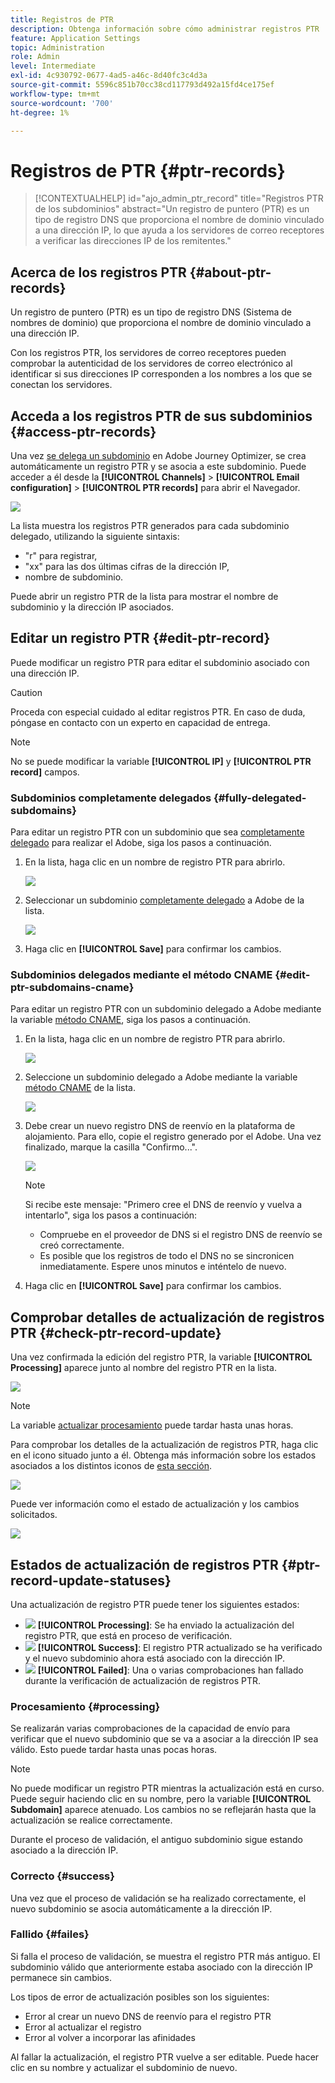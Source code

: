 ```yaml
---
title: Registros de PTR
description: Obtenga información sobre cómo administrar registros PTR
feature: Application Settings
topic: Administration
role: Admin
level: Intermediate
exl-id: 4c930792-0677-4ad5-a46c-8d40fc3c4d3a
source-git-commit: 5596c851b70cc38cd117793d492a15fd4ce175ef
workflow-type: tm+mt
source-wordcount: '700'
ht-degree: 1%

---
```


# Registros de PTR {#ptr-records}

>[!CONTEXTUALHELP]
>id="ajo_admin_ptr_record"
>title="Registros PTR de los subdominios"
>abstract="Un registro de puntero (PTR) es un tipo de registro DNS que proporciona el nombre de dominio vinculado a una dirección IP, lo que ayuda a los servidores de correo receptores a verificar las direcciones IP de los remitentes."

## Acerca de los registros PTR {#about-ptr-records}

Un registro de puntero (PTR) es un tipo de registro DNS (Sistema de nombres de dominio) que proporciona el nombre de dominio vinculado a una dirección IP.

Con los registros PTR, los servidores de correo receptores pueden comprobar la autenticidad de los servidores de correo electrónico al identificar si sus direcciones IP corresponden a los nombres a los que se conectan los servidores.

## Acceda a los registros PTR de sus subdominios {#access-ptr-records}

Una vez [se delega un subdominio](delegate-subdomain.md) en Adobe Journey Optimizer, se crea automáticamente un registro PTR y se asocia a este subdominio. Puede acceder a él desde la **[!UICONTROL Channels]** > **[!UICONTROL Email configuration]** > **[!UICONTROL PTR records]** para abrir el Navegador.

![](assets/ptr-records.png)

La lista muestra los registros PTR generados para cada subdominio delegado, utilizando la siguiente sintaxis:

* &quot;r&quot; para registrar,
* &quot;xx&quot; para las dos últimas cifras de la dirección IP,
* nombre de subdominio.

Puede abrir un registro PTR de la lista para mostrar el nombre de subdominio y la dirección IP asociados.

## Editar un registro PTR {#edit-ptr-record}

Puede modificar un registro PTR para editar el subdominio asociado con una dirección IP.

>[!CAUTION]
>
>Proceda con especial cuidado al editar registros PTR. En caso de duda, póngase en contacto con un experto en capacidad de entrega.<!--why?-->

>[!NOTE]
>
>No se puede modificar la variable **[!UICONTROL IP]** y **[!UICONTROL PTR record]** campos.

### Subdominios completamente delegados {#fully-delegated-subdomains}

Para editar un registro PTR con un subdominio que sea [completamente delegado](delegate-subdomain.md#full-subdomain-delegation) para realizar el Adobe, siga los pasos a continuación.

1. En la lista, haga clic en un nombre de registro PTR para abrirlo.

   ![](assets/ptr-record-select.png)

1. Seleccionar un subdominio [completamente delegado](delegate-subdomain.md#full-subdomain-delegation) a Adobe de la lista.

   ![](assets/ptr-record-subdomain.png)

1. Haga clic en **[!UICONTROL Save]** para confirmar los cambios.

### Subdominios delegados mediante el método CNAME {#edit-ptr-subdomains-cname}

Para editar un registro PTR con un subdominio delegado a Adobe mediante la variable [método CNAME](delegate-subdomain.md#cname-subdomain-delegation), siga los pasos a continuación.

1. En la lista, haga clic en un nombre de registro PTR para abrirlo.

   ![](assets/ptr-record-select-cname.png)

1. Seleccione un subdominio delegado a Adobe mediante la variable [método CNAME](delegate-subdomain.md#cname-subdomain-delegation) de la lista.

   ![](assets/ptr-record-subdomain-cname.png)

1. Debe crear un nuevo registro DNS de reenvío en la plataforma de alojamiento. Para ello, copie el registro generado por el Adobe. Una vez finalizado, marque la casilla &quot;Confirmo...&quot;.

   ![](assets/ptr-record-subdomain-confirm.png)

   >[!NOTE]
   >
   >Si recibe este mensaje: &quot;Primero cree el DNS de reenvío y vuelva a intentarlo&quot;, siga los pasos a continuación:
   >   * Compruebe en el proveedor de DNS si el registro DNS de reenvío se creó correctamente.
   >   * Es posible que los registros de todo el DNS no se sincronicen inmediatamente. Espere unos minutos e inténtelo de nuevo.


1. Haga clic en **[!UICONTROL Save]** para confirmar los cambios.

## Comprobar detalles de actualización de registros PTR {#check-ptr-record-update}

Una vez confirmada la edición del registro PTR, la variable **[!UICONTROL Processing]** aparece junto al nombre del registro PTR en la lista.

![](assets/ptr-record-updating.png)

>[!NOTE]
>
>La variable [actualizar procesamiento](#processing) puede tardar hasta unas horas.

Para comprobar los detalles de la actualización de registros PTR, haga clic en el icono situado junto a él. Obtenga más información sobre los estados asociados a los distintos iconos de [esta sección](#ptr-record-update-statuses).

![](assets/ptr-record-recent-update.png)

Puede ver información como el estado de actualización y los cambios solicitados.

![](assets/ptr-record-updates.png)

## Estados de actualización de registros PTR {#ptr-record-update-statuses}

Una actualización de registro PTR puede tener los siguientes estados:

* ![](assets/do-not-localize/ptr-record-processing.png) **[!UICONTROL Processing]**: Se ha enviado la actualización del registro PTR, que está en proceso de verificación.
* ![](assets/do-not-localize/ptr-record-success.png) **[!UICONTROL Success]**: El registro PTR actualizado se ha verificado y el nuevo subdominio ahora está asociado con la dirección IP.
* ![](assets/do-not-localize/ptr-record-failed.png) **[!UICONTROL Failed]**: Una o varias comprobaciones han fallado durante la verificación de actualización de registros PTR.

### Procesamiento {#processing}

Se realizarán varias comprobaciones de la capacidad de envío para verificar que el nuevo subdominio que se va a asociar a la dirección IP sea válido. Esto puede tardar hasta unas pocas horas.

>[!NOTE]
>
>No puede modificar un registro PTR mientras la actualización está en curso. Puede seguir haciendo clic en su nombre, pero la variable **[!UICONTROL Subdomain]** aparece atenuado. Los cambios no se reflejarán hasta que la actualización se realice correctamente.

Durante el proceso de validación, el antiguo subdominio sigue estando asociado a la dirección IP.

### Correcto {#success}

Una vez que el proceso de validación se ha realizado correctamente, el nuevo subdominio se asocia automáticamente a la dirección IP.

### Fallido {#failes}

Si falla el proceso de validación, se muestra el registro PTR más antiguo. El subdominio válido que anteriormente estaba asociado con la dirección IP permanece sin cambios.

Los tipos de error de actualización posibles son los siguientes:
* Error al crear un nuevo DNS de reenvío para el registro PTR
* Error al actualizar el registro
* Error al volver a incorporar las afinidades

Al fallar la actualización, el registro PTR vuelve a ser editable. Puede hacer clic en su nombre y actualizar el subdominio de nuevo.
